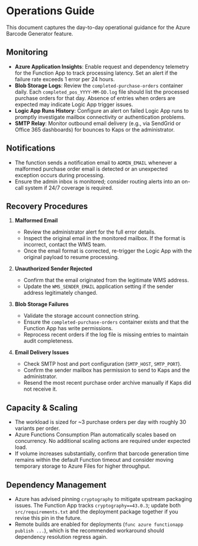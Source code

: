 # Operations Guide

This document captures the day-to-day operational guidance for the Azure Barcode Generator feature.

## Monitoring

- **Azure Application Insights**: Enable request and dependency telemetry for the Function App to track processing latency. Set an alert if the failure rate exceeds 1 error per 24 hours.
- **Blob Storage Logs**: Review the `completed-purchase-orders` container daily. Each `completed_pos_YYYY-MM-DD.log` file should list the processed purchase orders for that day. Absence of entries when orders are expected may indicate Logic App trigger issues.
- **Logic App Runs History**: Configure an alert on failed Logic App runs to promptly investigate mailbox connectivity or authentication problems.
- **SMTP Relay**: Monitor outbound email delivery (e.g., via SendGrid or Office 365 dashboards) for bounces to Kaps or the administrator.

## Notifications

- The function sends a notification email to `ADMIN_EMAIL` whenever a malformed purchase order email is detected or an unexpected exception occurs during processing.
- Ensure the admin inbox is monitored; consider routing alerts into an on-call system if 24/7 coverage is required.

## Recovery Procedures

1. **Malformed Email**
   - Review the administrator alert for the full error details.
   - Inspect the original email in the monitored mailbox. If the format is incorrect, contact the WMS team.
   - Once the email format is corrected, re-trigger the Logic App with the original payload to resume processing.

2. **Unauthorized Sender Rejected**
   - Confirm that the email originated from the legitimate WMS address.
   - Update the `WMS_SENDER_EMAIL` application setting if the sender address legitimately changed.

3. **Blob Storage Failures**
   - Validate the storage account connection string.
   - Ensure the `completed-purchase-orders` container exists and that the Function App has write permissions.
   - Reprocess recent orders if the log file is missing entries to maintain audit completeness.

4. **Email Delivery Issues**
   - Check SMTP host and port configuration (`SMTP_HOST`, `SMTP_PORT`).
   - Confirm the sender mailbox has permission to send to Kaps and the administrator.
   - Resend the most recent purchase order archive manually if Kaps did not receive it.

## Capacity & Scaling

- The workload is sized for ~3 purchase orders per day with roughly 30 variants per order.
- Azure Functions Consumption Plan automatically scales based on concurrency. No additional scaling actions are required under expected load.
- If volume increases substantially, confirm that barcode generation time remains within the default Function timeout and consider moving temporary storage to Azure Files for higher throughput.

## Dependency Management

- Azure has advised pinning `cryptography` to mitigate upstream packaging issues. The Function App tracks `cryptography==43.0.3`; update both `src/requirements.txt` and the deployment package together if you revise this pin in the future.
- Remote builds are enabled for deployments (`func azure functionapp publish ...`), which is the recommended workaround should dependency resolution regress again.
